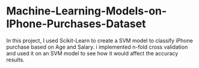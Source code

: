 # Machine-Learning-Models-on-IPhone-Purchases-Dataset

In this project, I used Scikit-Learn to create a SVM model to classify iPhone purchase based on Age and Salary. i implemented n-fold cross validation and used it on an SVM model to see how it would affect the accuracy results.
